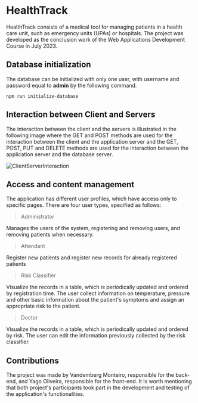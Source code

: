 # HealthTrack

HealthTrack consists of a medical tool for managing patients in a health care unit, such as emergency units (UPAs) or hospitals. The project was developed as the conclusion work of the Web Applications Development Course in July 2023.

## Database initialization
The database can be initialized with only one user, with username and password equal to **admin** by the following command.

```
npm run initialize-database
```

## Interaction between Client and Servers
The interaction between the client and the servers is illustrated in the following image where the GET and POST methods are used for the interaction between the client and the application server and the GET, POST, PUT and DELETE methods are used for the interaction between the application server and the database server.

![ClientServerInteraction](https://github.com/imonteiroyh/WEB/assets/61994795/aa3148e5-04d4-4c81-9180-d4dc38cdfc66)

## Access and content management
The application has different user profiles, which have access only to specific pages. There are four user types, specified as follows:

> Administrator

Manages the users of the system, registering and removing users, and removing patients when necessary.

> Attendant

Register new patients and register new records for already registered patients 

> Risk Classifier

Visualize the records in a table, which is periodically updated and ordered by registration time. The user collect information on temperature, pressure and other basic information about the patient's symptoms and assign an appropriate risk to the patient.

> Doctor

Visualize the records in a table, which is periodically updated and ordered by risk. The user can edit the information previously collected by the risk classifier.

## Contributions
The project was made by Vandemberg Monteiro, responsible for the back-end, and Yago Oliveira, responsible for the front-end. It is worth mentioning that both project's participants took part in the development and testing of the application's functionalities.
